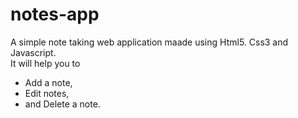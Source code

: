 # notes-app
A simple note taking web application maade using Html5. Css3 and Javascript. <br>
It will help you to <br>
- Add a note, <br>
- Edit notes, <br>
- and Delete a note. 


